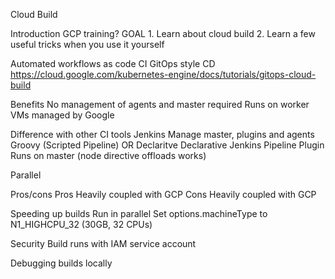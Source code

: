 Cloud Build

Introduction
  GCP training?
  GOAL
    1. Learn about cloud build
    2. Learn a few useful tricks when you use it yourself

Automated workflows as code
  CI
  GitOps style CD
    https://cloud.google.com/kubernetes-engine/docs/tutorials/gitops-cloud-build
  
Benefits
  No management of agents and master required
    Runs on worker VMs managed by Google


Difference with other CI tools
  Jenkins
    Manage master, plugins and agents
    Groovy (Scripted Pipeline) OR Declaritve
    Declarative
    Jenkins Pipeline Plugin
      Runs on master (node directive offloads works) 

Parallel

Pros/cons
  Pros
    Heavily coupled with GCP
  Cons
    Heavily coupled with GCP

Speeding up builds
  Run in parallel
  Set options.machineType to N1_HIGHCPU_32 (30GB, 32 CPUs)

Security
  Build runs with IAM service account

Debugging builds locally